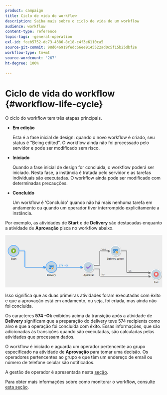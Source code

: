 ```yaml
---
product: campaign
title: Ciclo de vida do workflow
description: Saiba mais sobre o ciclo de vida de um workflow
audience: workflow
content-type: reference
topic-tags: -general-operation
exl-id: fceb5752-dc73-4386-8c18-c4f3e6110ca5
source-git-commit: 98d646919fedc66ee9145522ad0c5f15b25dbf2e
workflow-type: tm+mt
source-wordcount: '267'
ht-degree: 100%

---
```


# Ciclo de vida do workflow {#workflow-life-cycle}

O ciclo do workflow tem três etapas principais.

* **Em edição**

   Esta é a fase inicial de design: quando o novo workflow é criado, seu status é &quot;Being edited&quot;. O workflow ainda não foi processado pelo servidor e pode ser modificado sem risco.

* **Iniciado**

   Quando a fase inicial de design for concluída, o workflow poderá ser iniciado. Nesta fase, a instância é tratada pelo servidor e as tarefas individuais são executadas. O workflow ainda pode ser modificado com determinadas precauções.

* **Concluído**

   Um workflow é &#39;Concluído&#39; quando não há mais nenhuma tarefa em andamento ou quando um operador tiver interrompido explicitamente a instância.

Por exemplo, as atividades de **Start** e de **Delivery** são destacadas enquanto a atividade de **Aprovação** pisca no workflow abaixo.

![](assets/new-workflow-6.png)

Isso significa que as duas primeiras atividades foram executadas com êxito e que a aprovação está em andamento, ou seja, foi criada, mas ainda não foi concluída.

Os caracteres **574 -Ok** exibidos acima da transição após a atividade de **Delivery** significam que a preparação do delivery teve 574 recipients como alvo e que a operação foi concluída com êxito. Essas informações, que são adicionadas às transições quando são executadas, são calculadas pelas atividades que processam dados.

O workflow é iniciado e aguarda um operador pertencente ao grupo especificado na atividade de **Aprovação** para tomar uma decisão. Os operadores pertencentes ao grupo e que têm um endereço de email ou número de telefone celular são notificados.

A gestão de operador é apresentada nesta [seção](../../platform/using/access-management.md).

Para obter mais informações sobre como monitorar o workflow, consulte [esta seção](../../workflow/using/monitoring-workflow-execution.md).

